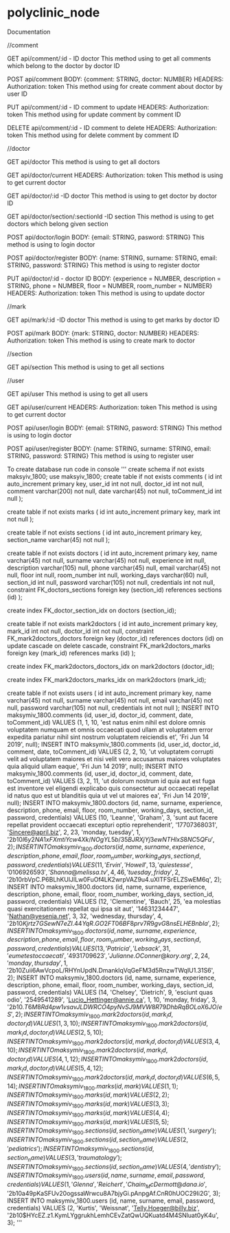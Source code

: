 # polyclinic_node
Documentation

//comment

GET api/comment/:id - ID doctor
This method using to get all comments which belong to the doctor by doctor ID

POST api/comment
BODY: {comment: STRING, doctor: NUMBER}
HEADERS: Authorization: token
This method using for create comment about doctor by user ID

PUT api/comment/:id - ID comment to update
HEADERS: Authorization: token
This method using for update comment by comment ID 

DELETE api/comment/:id - ID comment to delete
HEADERS: Authorization: token
This method using for delete comment by comment ID

//doctor

GET api/doctor 
This method is using to get all doctors

GET api/doctor/current
HEADERS: Authorization: token
This method is using to get current doctor

GET api/doctor/:id -ID doctor
This method is using to get doctor by doctor ID

GET api/doctor/section/:sectionId -ID section
This method is using to get doctors which belong given section

POST api/doctor/login 
BODY: {email: STRING, pasword: STRING}
This method is using to login doctor

POST api/doctor/register
BODY: {name: STRING, surname: STRING, email: STRING, password: STRING}
This method is using to register doctor

PUT api/doctor/:id - doctor ID
BODY: {experience = NUMBER, description = STRING, phone = NUMBER, floor = NUMBER, room_number = NUMBER}
HEADERS: Authorization: token
This method is using to update doctor

//mark

GET api/mark/:id -ID doctor
This method is using to get marks by doctor ID

POST api/mark
BODY: {mark: STRING, doctor: NUMBER}
HEADERS: Authorization: token
This method is using to create mark to doctor

//section

GET api/section
This method is using to get all sections

//user

GET api/user
This method is using to get all users

GET api/user/current
HEADERS: Authorization: token
This method is using to get current doctor

POST api/user/login 
BODY: {email: STRING, pasword: STRING}
This method is using to login doctor

POST api/user/register
BODY: {name: STRING, surname: STRING, email: STRING, password: STRING}
This method is using to register user

To create database run code in console
'''
create schema if not exists maksyiv_1800;
use maksyiv_1800;
create table if not exists comments
(
    id           int auto_increment
        primary key,
    user_id      int          not null,
    doctor_id    int          not null,
    comment      varchar(200) not null,
    date         varchar(45)  not null,
    toComment_id int          null
);

create table if not exists marks
(
    id   int auto_increment
        primary key,
    mark int not null
);

create table if not exists sections
(
    id           int auto_increment
        primary key,
    section_name varchar(45) not null
);

create table if not exists doctors
(
    id           int auto_increment
        primary key,
    name         varchar(45)  not null,
    surname      varchar(45)  not null,
    experience   int          null,
    description  varchar(105) null,
    phone        varchar(45)  null,
    email        varchar(45)  not null,
    floor        int          null,
    room_number  int          null,
    working_days varchar(60)  null,
    section_id   int          null,
    password     varchar(105) not null,
    credentials  int          not null,
    constraint FK_doctors_sections
        foreign key (section_id) references sections (id)
);

create index FK_doctor_section_idx
    on doctors (section_id);

create table if not exists mark2doctors
(
    id        int auto_increment
        primary key,
    mark_id   int not null,
    doctor_id int not null,
    constraint FK_mark2doctors_doctors
        foreign key (doctor_id) references doctors (id)
            on update cascade on delete cascade,
    constraint FK_mark2doctors_marks
        foreign key (mark_id) references marks (id)
);

create index FK_mark2doctors_doctors_idx
    on mark2doctors (doctor_id);

create index FK_mark2doctors_marks_idx
    on mark2doctors (mark_id);

create table if not exists users
(
    id          int auto_increment
        primary key,
    name        varchar(45)  not null,
    surname     varchar(45)  not null,
    email       varchar(45)  not null,
    password    varchar(105) not null,
    credentials int          not null
);
INSERT INTO maksymiv_1800.comments (id, user_id, doctor_id, comment, date, toComment_id) VALUES (1, 1, 10, 'est natus enim nihil est dolore omnis voluptatem numquam et omnis occaecati quod ullam at voluptatem error expedita pariatur nihil sint nostrum voluptatem reiciendis et', 'Fri Jun 14 2019', null);
INSERT INTO maksymiv_1800.comments (id, user_id, doctor_id, comment, date, toComment_id) VALUES (2, 2, 10, 'ut voluptatem corrupti velit ad voluptatem maiores et nisi velit vero accusamus maiores voluptates quia aliquid ullam eaque', 'Fri Jun 14 2019', null);
INSERT INTO maksymiv_1800.comments (id, user_id, doctor_id, comment, date, toComment_id) VALUES (3, 2, 11, 'ut dolorum nostrum id quia aut est fuga est inventore vel eligendi explicabo quis consectetur aut occaecati repellat id natus quo est ut blanditiis quia ut vel ut maiores ea', 'Fri Jun 14 2019', null);
INSERT INTO maksymiv_1800.doctors (id, name, surname, experience, description, phone, email, floor, room_number, working_days, section_id, password, credentials) VALUES (10, 'Leanne', 'Graham', 3, 'sunt aut facere repellat provident occaecati excepturi optio reprehenderit', '17707368031', 'Sincere@april.biz', 2, 23, 'monday, tuesday', 1, '$2b$10$l6y2NA1xFXmtiYcw4Xk/NOgYL5b/35BJRXjYj3ewNTHlxS8NC5QFu', 2);
INSERT INTO maksymiv_1800.doctors (id, name, surname, experience, description, phone, email, floor, room_number, working_days, section_id, password, credentials) VALUES (11, 'Ervin', 'Howell', 13, 'qui est esse', '0106926593', 'Shanna@melissa.tv', 4, 46, 'tuesday, friday', 2, '$2b$10$rbVpC.P6BLhKUlJlLw0FuOf4LK2wrpVAZ9u4.uXITFSrELZSwEM6q', 2);
INSERT INTO maksymiv_1800.doctors (id, name, surname, experience, description, phone, email, floor, room_number, working_days, section_id, password, credentials) VALUES (12, 'Clementine', 'Bauch', 25, 'ea molestias quasi exercitationem repellat qui ipsa sit aut', '14631234447', 'Nathan@yesenia.net', 3, 32, 'wednesday, thursday', 4, '$2b$10$Kjrtz7GSewN7eZI.44YqR.GO2FT06BF8prv7R9gvG8nsELHEBnbIa', 2);
INSERT INTO maksymiv_1800.doctors (id, name, surname, experience, description, phone, email, floor, room_number, working_days, section_id, password, credentials) VALUES (13, 'Patricia', 'Lebsack', 31, 'eum et est occaecati', '4931709623', 'Julianne.OConner@kory.org', 2, 24, 'monday, thursday', 1, '$2b$10$Zuii6AwVcpoL/RHYnUpdN.DmanklqVqGeFM3d5RnzwTWqIU1.31S6', 2);
INSERT INTO maksymiv_1800.doctors (id, name, surname, experience, description, phone, email, floor, room_number, working_days, section_id, password, credentials) VALUES (14, 'Chelsey', 'Dietrich', 9, 'esciunt quas odio', '2549541289', 'Lucio_Hettinger@annie.ca', 1, 10, 'monday, friday', 3, '$2b$10$.T6M8Rd4pw1vsavJLDWRCO4pyNvSJ9MVW8R79DhbRqBOLoX6JO/eS', 2);
INSERT INTO maksymiv_1800.mark2doctors (id, mark_id, doctor_id) VALUES (1, 3, 10);
INSERT INTO maksymiv_1800.mark2doctors (id, mark_id, doctor_id) VALUES (2, 5, 10);
INSERT INTO maksymiv_1800.mark2doctors (id, mark_id, doctor_id) VALUES (3, 4, 10);
INSERT INTO maksymiv_1800.mark2doctors (id, mark_id, doctor_id) VALUES (4, 1, 12);
INSERT INTO maksymiv_1800.mark2doctors (id, mark_id, doctor_id) VALUES (5, 4, 12);
INSERT INTO maksymiv_1800.mark2doctors (id, mark_id, doctor_id) VALUES (6, 5, 14);
INSERT INTO maksymiv_1800.marks (id, mark) VALUES (1, 1);
INSERT INTO maksymiv_1800.marks (id, mark) VALUES (2, 2);
INSERT INTO maksymiv_1800.marks (id, mark) VALUES (3, 3);
INSERT INTO maksymiv_1800.marks (id, mark) VALUES (4, 4);
INSERT INTO maksymiv_1800.marks (id, mark) VALUES (5, 5);
INSERT INTO maksymiv_1800.sections (id, section_name) VALUES (1, 'surgery');
INSERT INTO maksymiv_1800.sections (id, section_name) VALUES (2, 'pediatrics');
INSERT INTO maksymiv_1800.sections (id, section_name) VALUES (3, 'traumatology');
INSERT INTO maksymiv_1800.sections (id, section_name) VALUES (4, 'dentistry');
INSERT INTO maksymiv_1800.users (id, name, surname, email, password, credentials) VALUES (1, 'Glenna ', 'Reichert', 'Chaim_McDermott@dana.io', '$2b$10$a49pKaSFUv20ogssaWrwcu8A7bjyGi.pAnpgAf.CnR0hUOC29Ii2G', 3);
INSERT INTO maksymiv_1800.users (id, name, surname, email, password, credentials) VALUES (2, 'Kurtis', 'Weissnat', 'Telly.Hoeger@billy.biz', '$2b$10$HYcEZ.z1.KymLYggrukhLemhCEvZatQwUQKuatd4M4SNluat0yK4u', 3);
'''

